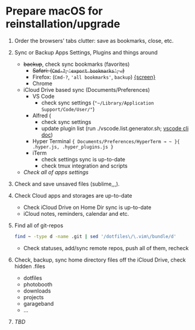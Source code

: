 # Prepare macOS for reinstallation/upgrade

1. Order the browsers' tabs clutter: save as bookmarks, close, etc.
1. Sync or Backup Apps Settings, Plugins and things around
    - ~~backup~~, check sync bookmarks (favorites)
        - ~~Safari: (`Cmd-?`, `'export bookmarks'`, `⏎`)~~
        - Firefox: (`Cmd-?`, `'all bookmarks'`, `backup`) [{screen}](https://yadi.sk/i/pHVE4pVAnBYAm)
        - Chrome
    - iCloud Drive based sync (Documents/Preferences)
        - VS Code
            - check sync settings (`"~/Library/Application Support/Code/User/"`)
        - Alfred (
            - check sync settings
            - update plugin list (run ./vscode.list.generator.sh; [vscode cli doc](https://code.visualstudio.com/docs/editor/extension-gallery#_command-line-extension-management))
        - Hyper Terminal
            `{ Documents/Preferences/HyperTerm → ~ }{ .hyper.js, .hyper_plugins.js }`
        - iTerm
            - check settings sync is up-to-date
            - check tmux integration and scripts
    - _Check all of apps settings_
1. Check and save unsaved files (sublime,,,).
1. Check Cloud apps and storages are up-to-date
    - Check iCloud Drive on Home Dir sync is up-to-date
    - iCloud notes, reminders, calendar and etc.
1. Find all of git-repos
    ```sh
    find ~ -type d -name .git | sed '/dotfiles\/\.vim\/bundle/d'
    ```
    - Check statuses, add/sync remote repos, push all of them, recheck
1. Check, backup, sync home directory files off the iCloud Drive, check hidden .files
    - dotfiles
    - photobooth
    - downloads
    - projects
    - garageband
    - ...

100500. _TBD_
